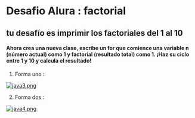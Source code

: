 # Desafio Alura : factorial
## tu desafío es imprimir los factoriales del 1 al 10
#### Ahora crea una nueva clase, escribe un for que comience una variable n (número actual) como 1 y factorial (resultado total) como 1. ¡Haz su ciclo entre 1 y 10 y calcula el resultado!

1. Forma uno : 

[![java3.png](https://i.postimg.cc/pXLrh4NP/java3.png)](https://postimg.cc/XXt4t27P)

2. Forma dos :

[![java4.png](https://i.postimg.cc/YqPr4Sfx/java4.png)](https://postimg.cc/gnvFQm7w)
